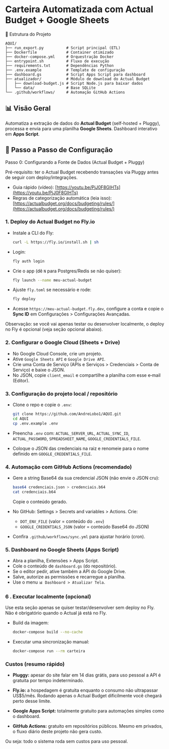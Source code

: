# Carteira Automatizada com Actual Budget + Google Sheets

📂 Estrutura do Projeto
```
AQUI/
├── run_export.py          # Script principal (ETL)
├── Dockerfile             # Container otimizado
├── docker-compose.yml     # Orquestração Docker
├── entrypoint.sh          # Fluxo de execução
├── requirements.txt       # Dependências Python
├── .env.example           # Template de configuração
├── dashboard.gs           # Script Apps Script para dashboard
├── atualizador/           # Módulo de download do Actual Budget
│   ├── download-budget.js # Script Node.js para baixar dados
│   └── data/              # Base SQLite
└── .github/workflows/     # Automação GitHub Actions
```

## 📊 Visão Geral

Automatiza a extração de dados do **Actual Budget** (self-hosted + Pluggy), processa e envia para uma planilha **Google Sheets**. Dashboard interativo em **Apps Script**.

## 🚀 Passo a Passo de Configuração

Passo 0: Configurando a Fonte de Dados (Actual Budget + Pluggy)

Pré-requisito: ter o Actual Budget recebendo transações via Pluggy antes de seguir com deploy/integrações.

* Guia rápido (vídeo): [https://youtu.be/PjJ0F8GIHTs](https://youtu.be/PjJ0F8GIHTs)
* Regras de categorização automática (leia isso): [https://actualbudget.org/docs/budgeting/rules/](https://actualbudget.org/docs/budgeting/rules/)

### 1. Deploy do Actual Budget no Fly.io

* Instale a CLI do Fly:

  ```bash
  curl -L https://fly.io/install.sh | sh
  ```
* Login:

  ```bash
  fly auth login
  ```
* Crie o app (dê `N` para Postgres/Redis se não quiser):

  ```bash
  fly launch --name meu-actual-budget
  ```
* Ajuste `fly.toml` se necessário e rode:

  ```bash
  fly deploy
  ```
* Acesse `https://meu-actual-budget.fly.dev`, configure a conta e copie o **Sync ID** em Configurações > Configurações Avançadas.

Observação: se você vai apenas testar ou desenvolver localmente, o deploy no Fly é opcional (veja seção opcional abaixo).

### 2. Configurar o Google Cloud (Sheets + Drive)

* No Google Cloud Console, crie um projeto.
* Ative `Google Sheets API` e `Google Drive API`.
* Crie uma Conta de Serviço (APIs e Serviços > Credenciais > Conta de Serviço) e baixe o JSON.
* No JSON, copie `client_email` e compartilhe a planilha com esse e‑mail (Editor).

### 3. Configuração do projeto local / repositório

* Clone o repo e copie o `.env`:

  ```bash
  git clone https://github.com/AndreLobo1/AQUI.git
  cd AQUI
  cp .env.example .env
  ```
* Preencha `.env` com: `ACTUAL_SERVER_URL`, `ACTUAL_SYNC_ID`, `ACTUAL_PASSWORD`, `SPREADSHEET_NAME`, `GOOGLE_CREDENTIALS_FILE`.
* Coloque o JSON das credenciais na raiz e renomeie para o nome definido em `GOOGLE_CREDENTIALS_FILE`.

### 4. Automação com GitHub Actions (recomendado)

* Gere a string Base64 da sua credencial JSON (não envie o JSON cru):

  ```bash
  base64 credenciais.json > credenciais.b64
  cat credenciais.b64
  ```

  Copie o conteúdo gerado.
* No GitHub: Settings > Secrets and variables > Actions. Crie:

  * `DOT_ENV_FILE` (valor = conteúdo do `.env`)
  * `GOOGLE_CREDENTIALS_JSON` (valor = conteúdo Base64 do JSON)
* Confira `.github/workflows/sync.yml` para ajustar horário (cron).

### 5. Dashboard no Google Sheets (Apps Script)

* Abra a planilha, Extensões > Apps Script.
* Cole o conteúdo de `dashboard.gs` (do repositório).
* Se o editor pedir, ative também a API do Google Drive.
* Salve, autorize as permissões e recarregue a planilha.
* Use o menu `📊 Dashboard > Atualizar Tela`.

### 6 . Executar localmente (opcional)

Use esta seção apenas se quiser testar/desenvolver sem deploy no Fly. Não é obrigatório quando o Actual já está no Fly.

* Build da imagem:

  ```bash
  docker-compose build --no-cache
  ```
* Executar uma sincronização manual:

  ```bash
  docker-compose run --rm carteira
  ```

### Custos (resumo rápido)

- **Pluggy:** apesar do site falar em 14 dias grátis, para uso pessoal a API é gratuita por tempo indeterminado.

- **Fly.io:** a hospedagem é gratuita enquanto o consumo não ultrapassar US$5/mês. Rodando apenas o Actual Budget dificilmente você chegará perto desse limite.

- **Google Apps Script:** totalmente gratuito para automações simples como o dashboard.

- **GitHub Actions:** gratuito em repositórios públicos. Mesmo em privados, o fluxo diário deste projeto não gera custo.

Ou seja: todo o sistema roda sem custos para uso pessoal.
